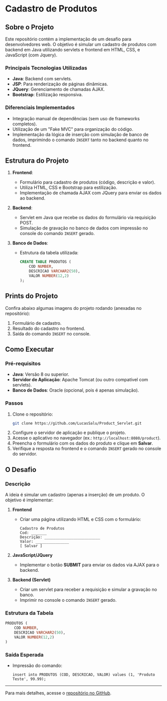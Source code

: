 # Cadastro de Produtos

## Sobre o Projeto
Este repositório contém a implementação de um desafio para desenvolvedores web. O objetivo é simular um cadastro de produtos com backend em Java utilizando servlets e frontend em HTML, CSS, e JavaScript (com Jquery).

### Principais Tecnologias Utilizadas
- **Java**: Backend com servlets.
- **JSP**: Para renderização de páginas dinâmicas.
- **JQuery**: Gerenciamento de chamadas AJAX.
- **Bootstrap**: Estilização responsiva.

### Diferenciais Implementados
- Integração manual de dependências (sem uso de frameworks completos).
- Utilização de um "Fake MVC" para organização do código.
- Implementação da lógica de inserção com simulação de banco de dados, imprimindo o comando `INSERT` tanto no backend quanto no frontend.

## Estrutura do Projeto

1. **Frontend**:
   - Formulário para cadastro de produtos (código, descrição e valor).
   - Utiliza HTML, CSS e Bootstrap para estilização.
   - Implementação de chamada AJAX com JQuery para enviar os dados ao backend.

2. **Backend**:
   - Servlet em Java que recebe os dados do formulário via requisição POST.
   - Simulação de gravação no banco de dados com impressão no console do comando `INSERT` gerado.

3. **Banco de Dados**:
   - Estrutura da tabela utilizada:
     ```sql
     CREATE TABLE PRODUTOS (
         COD NUMBER,
         DESCRICAO VARCHAR2(50),
         VALOR NUMBER(12,2)
     );
     ```

## Prints do Projeto

Confira abaixo algumas imagens do projeto rodando (anexadas no repositório):
1. Formulário de cadastro.
2. Resultado do cadastro no frontend.
3. Saída do comando `INSERT` no console.

## Como Executar

### Pré-requisitos
- **Java**: Versão 8 ou superior.
- **Servidor de Aplicação**: Apache Tomcat (ou outro compatível com servlets).
- **Banco de Dados**: Oracle (opcional, pois é apenas simulação).

### Passos
1. Clone o repositório:
   ```bash
   git clone https://github.com/LucasSalu/Product_Servlet.git
   ```
2. Configure o servidor de aplicação e publique o projeto.
3. Acesse o aplicativo no navegador (ex.: `http://localhost:8080/product`).
4. Preencha o formulário com os dados do produto e clique em **Salvar**.
5. Verifique a resposta no frontend e o comando `INSERT` gerado no console do servidor.

## O Desafio

### Descrição
A ideia é simular um cadastro (apenas a inserção) de um produto. O objetivo é implementar:

1. **Frontend**
   - Criar uma página utilizando HTML e CSS com o formulário:
     ```
     Cadastro de Produtos
     Cod: _______
     Descrição: _________________________
     Valor: _______________
     [ Salvar ]
     ```

2. **JavaScript/JQuery**
   - Implementar o botão **SUBMIT** para enviar os dados via AJAX para o backend.

3. **Backend (Servlet)**
   - Criar um servlet para receber a requisição e simular a gravação no banco.
   - Imprimir no console o comando `INSERT` gerado.

### Estrutura da Tabela
```sql
PRODUTOS (
    COD NUMBER,
    DESCRICAO VARCHAR2(50),
    VALOR NUMBER(12,2)
)
```

### Saída Esperada
- Impressão do comando:
  ```
  insert into PRODUTOS (COD, DESCRICAO, VALOR) values (1, 'Produto Teste', 99.99);
  ```

---

Para mais detalhes, acesse o [repositório no GitHub](<link-do-repositorio>).

